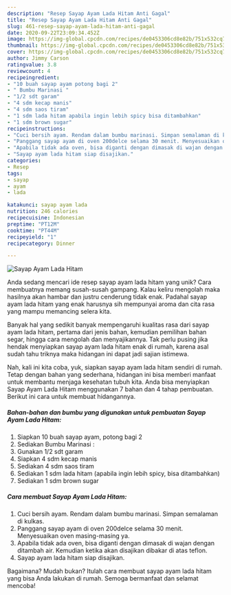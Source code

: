 ```yaml
---
description: "Resep Sayap Ayam Lada Hitam Anti Gagal"
title: "Resep Sayap Ayam Lada Hitam Anti Gagal"
slug: 461-resep-sayap-ayam-lada-hitam-anti-gagal
date: 2020-09-22T23:09:34.452Z
image: https://img-global.cpcdn.com/recipes/de0453306cd8e82b/751x532cq70/sayap-ayam-lada-hitam-foto-resep-utama.jpg
thumbnail: https://img-global.cpcdn.com/recipes/de0453306cd8e82b/751x532cq70/sayap-ayam-lada-hitam-foto-resep-utama.jpg
cover: https://img-global.cpcdn.com/recipes/de0453306cd8e82b/751x532cq70/sayap-ayam-lada-hitam-foto-resep-utama.jpg
author: Jimmy Carson
ratingvalue: 3.8
reviewcount: 4
recipeingredient:
- "10 buah sayap ayam potong bagi 2"
- " Bumbu Marinasi "
- "1/2 sdt garam"
- "4 sdm kecap manis"
- "4 sdm saos tiram"
- "1 sdm lada hitam apabila ingin lebih spicy bisa ditambahkan"
- "1 sdm brown sugar"
recipeinstructions:
- "Cuci bersih ayam. Rendam dalam bumbu marinasi. Simpan semalaman di kulkas."
- "Panggang sayap ayam di oven 200delce selama 30 menit. Menyesuaikan oven masing-masing ya."
- "Apabila tidak ada oven, bisa diganti dengan dimasak di wajan dengan ditambah air. Kemudian ketika akan disajikan dibakar di atas teflon."
- "Sayap ayam lada hitam siap disajikan."
categories:
- Resep
tags:
- sayap
- ayam
- lada

katakunci: sayap ayam lada 
nutrition: 246 calories
recipecuisine: Indonesian
preptime: "PT12M"
cooktime: "PT44M"
recipeyield: "1"
recipecategory: Dinner

---
```



![Sayap Ayam Lada Hitam](https://img-global.cpcdn.com/recipes/de0453306cd8e82b/751x532cq70/sayap-ayam-lada-hitam-foto-resep-utama.jpg)

Anda sedang mencari ide resep sayap ayam lada hitam yang unik? Cara membuatnya memang susah-susah gampang. Kalau keliru mengolah maka hasilnya akan hambar dan justru cenderung tidak enak. Padahal sayap ayam lada hitam yang enak harusnya sih mempunyai aroma dan cita rasa yang mampu memancing selera kita.

Banyak hal yang sedikit banyak mempengaruhi kualitas rasa dari sayap ayam lada hitam, pertama dari jenis bahan, kemudian pemilihan bahan segar, hingga cara mengolah dan menyajikannya. Tak perlu pusing jika hendak menyiapkan sayap ayam lada hitam enak di rumah, karena asal sudah tahu triknya maka hidangan ini dapat jadi sajian istimewa.




Nah, kali ini kita coba, yuk, siapkan sayap ayam lada hitam sendiri di rumah. Tetap dengan bahan yang sederhana, hidangan ini bisa memberi manfaat untuk membantu menjaga kesehatan tubuh kita. Anda bisa menyiapkan Sayap Ayam Lada Hitam menggunakan 7 bahan dan 4 tahap pembuatan. Berikut ini cara untuk membuat hidangannya.

<!--inarticleads1-->

##### Bahan-bahan dan bumbu yang digunakan untuk pembuatan Sayap Ayam Lada Hitam:

1. Siapkan 10 buah sayap ayam, potong bagi 2
1. Sediakan  Bumbu Marinasi :
1. Gunakan 1/2 sdt garam
1. Siapkan 4 sdm kecap manis
1. Sediakan 4 sdm saos tiram
1. Sediakan 1 sdm lada hitam (apabila ingin lebih spicy, bisa ditambahkan)
1. Sediakan 1 sdm brown sugar




<!--inarticleads2-->

##### Cara membuat Sayap Ayam Lada Hitam:

1. Cuci bersih ayam. Rendam dalam bumbu marinasi. Simpan semalaman di kulkas.
1. Panggang sayap ayam di oven 200delce selama 30 menit. Menyesuaikan oven masing-masing ya.
1. Apabila tidak ada oven, bisa diganti dengan dimasak di wajan dengan ditambah air. Kemudian ketika akan disajikan dibakar di atas teflon.
1. Sayap ayam lada hitam siap disajikan.




Bagaimana? Mudah bukan? Itulah cara membuat sayap ayam lada hitam yang bisa Anda lakukan di rumah. Semoga bermanfaat dan selamat mencoba!

